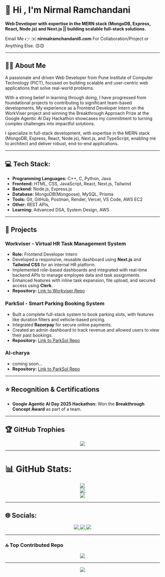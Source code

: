# 💫 Hi , I'm Nirmal Ramchandani
**Web Developer with expertise in the MERN stack (MongoDB, Express, React, Node.js) and Next.js || building scalable full-stack solutions.**

Email Me 👉 ✉️ **nirmalramchandani6.com** For Collaboration/Project or Anything Else. 😊😊

---

## 👨‍💻 About Me

A passionate and driven Web Developer from Pune Institute of Computer Technology (PICT), focused on building scalable and user-centric web applications that solve real-world problems.

With a strong belief in learning through doing, I have progressed from foundational projects to contributing to significant team-based developments. My experience as a Frontend Developer Intern on the WorkViser project and winning the Breakthrough Approach Prize at the Google Agentic AI Day Hackathon showcases my commitment to turning complex challenges into impactful solutions.

I specialize in full-stack development, with expertise in the MERN stack (MongoDB, Express, React, Node.js), Next.js, and TypeScript, enabling me to architect and deliver robust, end-to-end applications.

---

## 💻 Tech Stack:

- **Programming Languages:** C++, C, Python, Java
- **Frontend:** HTML, CSS, JavaScript, React, Next.js, Tailwind 
- **Backend:** Node.js, Express.js
- **Database:** MongoDB(Mongoose), MySQL, Prisma
- **Tools:** Git, GitHub, Postman, Render, Vercel, VS Code, AWS EC2
- **Other:** REST APIs,
- **Learning:** Advanced DSA, System Design, AWS

---

## 🚀 Projects

### **Workviser - Virtual HR Task Management System**
* **Role:** Frontend Developer Intern
* Developed a responsive, reusable dashboard using **Next.js** and **Tailwind CSS** for an internal HR platform.
* Implemented role-based dashboards and integrated with real-time backend APIs to manage employee data and task assignments.
* Enhanced features with inline task expansion, file upload, and secured access using **Clerk**.
* **Repository:** [Link to Workviser Repo](https://github.com/nirmalramchandani/WorkViser-Frontend)

### **ParkSol - Smart Parking Booking System**
* Built a complete full-stack system to book parking slots, with features like duration filters and vehicle-based pricing.
* Integrated **Razorpay** for secure online payments.
* Created an admin dashboard to track revenue and allowed users to view their past bookings.
* **Repository:** [Link to ParkSol Repo](https://github.com/nirmalramchandani/ParkSol)

### **AI-charya**
* coming soon...
* **Repository:** [Link to ParkSol Repo](https://github.com/nirmalramchandani/adroit-ai-charya)
---

## ⭐ Recognition & Certifications

* **Google Agentic AI Day 2025 Hackathon:** Won the **Breakthrough Concept Award** as part of a team.

---

## 🏆 GitHub Trophies

<p align="center">
<img src="https://github-profile-trophy.vercel.app/?username=nirmalramchandani&theme=radical&no-frame=false&no-bg=true&margin-w=4">
</p>

---

# 📊 GitHub Stats:
<p align="center">
<img src="https://github-readme-stats.vercel.app/api?username=nirmalramchandani&theme=dark&hide_border=false&include_all_commits=true&count_private=false"><br/>
<img src="https://nirzak-streak-stats.vercel.app/?user=nirmalramchandani&theme=dark&hide_border=false"><br/>
<img src="https://github-readme-stats.vercel.app/api/top-langs/?username=nirmalramchandani&theme=dark&hide_border=false&include_all_commits=true&count_private=false&layout=compact">
</p>

---

## 🌐 Socials:
<p align="center">
  <a href="https://instagram.com/nirmal_ramchandani_2k23">
    <img src="https://img.shields.io/badge/Instagram-%23E4405F.svg?logo=Instagram&logoColor=white">
  </a>
  <a href="https://linkedin.com/in/nirmal-ramchandani">
    <img src="https://img.shields.io/badge/LinkedIn-%230077B5.svg?logo=linkedin&logoColor=white">
  </a>
  <a href="mailto:nirmalramchandani6@gmail.com">
    <img src="https://img.shields.io/badge/Email-D14836?logo=gmail&logoColor=white">
  </a>
</p>

---

### 🔝 Top Contributed Repo
<p align="center">
  <img src="https://github-contributor-stats.vercel.app/api?username=nirmalramchandani&limit=5&theme=dark&combine_all_yearly_contributions=true">
</p>

---

<p align="center">
  <img src="https://visitcount.itsvg.in/api?id=nirmalramchandani&icon=0&color=0">
</p>
